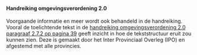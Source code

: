 #### Handreiking omgevingsverordening 2.0

Voorgaande informatie en meer wordt ook behandeld in de handreiking. Vooral de
toelichtende tekst in de [handreiking omgevingsverordening 2.0 paragraaf 2.7.2
op pagina
39](https://ipo.nl/files/3415/5057/1634/Handreiking_omgevingsverordening_2.0web2018update.pdf)
geeft inzicht in hoe de tekststructuur eruit zou kunnen zien. Deze is gemaakt
door het Inter Provinciaal Overleg (IPO) en afgestemd met alle provincies.
